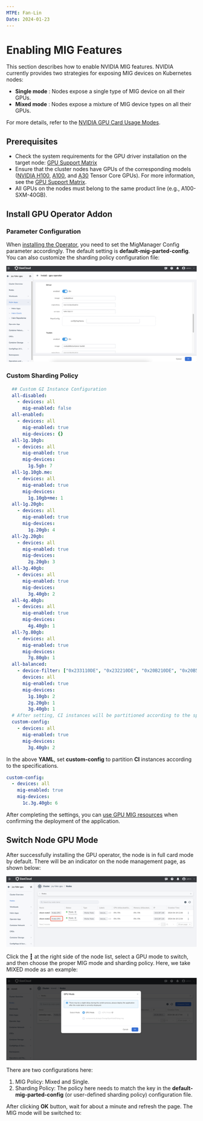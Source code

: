 ```yaml
---
MTPE: Fan-Lin
Date: 2024-01-23
---
```


# Enabling MIG Features

This section describes how to enable NVIDIA MIG features. NVIDIA currently provides two strategies for exposing MIG devices on Kubernetes nodes:

- **Single mode** : Nodes expose a single type of MIG device on all their GPUs.
- **Mixed mode** : Nodes expose a mixture of MIG device types on all their GPUs.

For more details, refer to the [NVIDIA GPU Card Usage Modes](../index.md).

## Prerequisites

- Check the system requirements for the GPU driver installation on the target node: [GPU Support Matrix](../../gpu_matrix.md)
- Ensure that the cluster nodes have GPUs of the corresponding models
  ([NVIDIA H100](https://www.nvidia.com/en-us/data-center/h100/),
  [A100](https://www.nvidia.com/en-us/data-center/a100/),
  and [A30](https://www.nvidia.com/en-us/data-center/products/a30-gpu/) Tensor Core GPUs).
  For more information, see the [GPU Support Matrix](gpu_matrix.md).
- All GPUs on the nodes must belong to the same product line (e.g., A100-SXM-40GB).

## Install GPU Operator Addon

### Parameter Configuration

When [installing the Operator](../install_nvidia_driver_of_operator.md), you need to set the MigManager Config parameter accordingly. The default setting is **default-mig-parted-config**. You can also customize the sharding policy configuration file:

![single](../../images/gpu-operator-mig.png)

### Custom Sharding Policy

```yaml
  ## Custom GI Instance Configuration
  all-disabled:
    - devices: all
      mig-enabled: false
  all-enabled:
    - devices: all
      mig-enabled: true
      mig-devices: {}
  all-1g.10gb:
    - devices: all
      mig-enabled: true
      mig-devices:
        1g.5gb: 7
  all-1g.10gb.me:
    - devices: all
      mig-enabled: true
      mig-devices:
        1g.10gb+me: 1
  all-1g.20gb:
    - devices: all
      mig-enabled: true
      mig-devices:
        1g.20gb: 4
  all-2g.20gb:
    - devices: all
      mig-enabled: true
      mig-devices:
        2g.20gb: 3
  all-3g.40gb:
    - devices: all
      mig-enabled: true
      mig-devices:
        3g.40gb: 2
  all-4g.40gb:
    - devices: all
      mig-enabled: true
      mig-devices:
        4g.40gb: 1
  all-7g.80gb:
    - devices: all
      mig-enabled: true
      mig-devices:
        7g.80gb: 1
  all-balanced:
    - device-filter: ["0x233110DE", "0x232210DE", "0x20B210DE", "0x20B510DE", "0x20F310DE", "0x20F510DE"]
      devices: all
      mig-enabled: true
      mig-devices:
        1g.10gb: 2
        2g.20gb: 1
        3g.40gb: 1
  # After setting, CI instances will be partitioned according to the specified configuration
  custom-config:
    - devices: all
      mig-enabled: true
      mig-devices:
        3g.40gb: 2
```

In the above **YAML**, set **custom-config** to partition **CI** instances according to the specifications.

```yaml
custom-config:
  - devices: all
    mig-enabled: true
    mig-devices:
      1c.3g.40gb: 6
```

After completing the settings, you can [use GPU MIG resources](mig_usage.md) when confirming the deployment of the application.

## Switch Node GPU Mode

After successfully installing the GPU operator, the node is in full card mode by default. There will be an indicator on the node management page, as shown below:

![mixed](../../images/node-gpu.png)

Click the __┇__ at the right side of the node list, select a GPU mode to switch,
and then choose the proper MIG mode and sharding policy. Here, we take MIXED mode as an example:

![mig](../../images/mig-select.png)

There are two configurations here:

1. MIG Policy: Mixed and Single.
2. Sharding Policy: The policy here needs to match the key in the **default-mig-parted-config** (or user-defined sharding policy) configuration file.

After clicking **OK** button, wait for about a minute and refresh the page. The MIG mode will be switched to:

